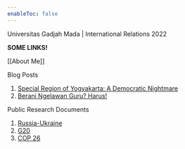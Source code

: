 ```yaml
---
enableToc: false
---
```


Universitas Gadjah Mada | International Relations 2022

**SOME LINKS!**

[[About Me]]

Blog Posts
1. [Special Region of Yogyakarta: A Democratic Nightmare](https://gabrieljovan.medium.com/special-region-of-yogyakarta-a-democratic-nightmare-84759e803d71)
2. [Berani Ngelawan Guru? Harus!](https://gabrieljovan.medium.com/berani-ngelawan-guru-harus-bc84e639f363)


Public Research Documents
1. [Russia-Ukraine](Essay%20Topics/Russia-Ukraine.md)
2. [G20](Essay%20Topics/G20.md)
3. [COP 26](Essay%20Topics/COP%2026.md)



